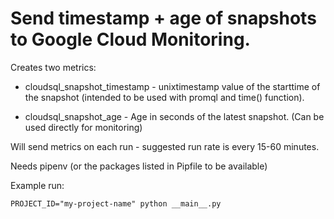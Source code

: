 # Send timestamp + age of snapshots to Google Cloud Monitoring.

Creates two metrics:
* cloudsql_snapshot_timestamp - unixtimestamp value of the starttime of the snapshot (intended to be used with promql and time() function).

* cloudsql_snapshot_age - Age in seconds of the latest snapshot. (Can be used directly for monitoring)

Will send metrics on each run - suggested run rate is every 15-60 minutes.

Needs pipenv (or the packages listed in Pipfile to be available)

Example run:
```
PROJECT_ID="my-project-name" python __main__.py
```